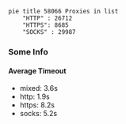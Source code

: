 
```mermaid
pie title 58066 Proxies in list
    "HTTP" : 26712
    "HTTPS": 8685
    "SOCKS" : 29987
```

### Some Info
#### Average Timeout

- mixed: 3.6s
- http: 1.9s
- https: 8.2s
- socks: 5.2s